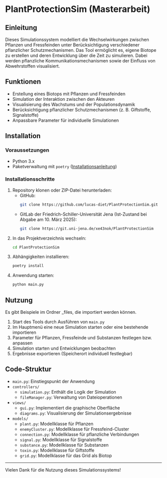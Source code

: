 # PlantProtectionSim (Masterarbeit)

## Einleitung
Dieses Simulationssystem modelliert die Wechselwirkungen zwischen Pflanzen und Fressfeinden unter Berücksichtigung verschiedener pflanzlicher Schutzmechanismen. Das Tool ermöglicht es, eigene Biotope zu erstellen und deren Entwicklung über die Zeit zu simulieren. Dabei werden pflanzliche Kommunikationsmechanismen sowie der Einfluss von Abwehrstoffen visualisiert.

## Funktionen
- Erstellung eines Biotops mit Pflanzen und Fressfeinden
- Simulation der Interaktion zwischen den Akteuren
- Visualisierung des Wachstums und der Populationsdynamik
- Berücksichtigung pflanzlicher Schutzmechanismen (z. B. Giftstoffe, Signalstoffe)
- Anpassbare Parameter für individuelle Simulationen

## Installation
### Voraussetzungen
- Python 3.x
- Paketverwaltung mit `poetry` ([Installationsanleitung](https://python-poetry.org))

### Installationsschritte
1. Repository klonen oder ZIP-Datei herunterladen:
   - GitHub:
      ```bash
      git clone https://github.com/lucas-diet/PlantProtectionSim.git
      ```
   - GitLab der Friedrich-Schiller-Universität Jena (Ist-Zustand bei Abgabe am 10. März 2025):
      ```bash
      git clone https://git.uni-jena.de/xe43nok/PlantProtectionSim
      ```
2. In das Projektverzeichnis wechseln:
   ```bash
   cd PlantProtectionSim
   ```
3. Abhängigkeiten installieren:
   ```bash
   poetry install
   ```
4. Anwendung starten:
   ```bash
   python main.py
   ```

## Nutzung
Es gibt Beispiele im Ordner _files, die importiert werden können.
1. Start des Tools durch Ausführen von `main.py`
2. Im Hauptmenü eine neue Simulation starten oder eine bestehende importieren
3. Parameter für Pflanzen, Fressfeinde und Substanzen festlegen bzw. anpassen
4. Simulation starten und Entwicklungen beobachten
5. Ergebnisse exportieren (Speicherort individuell festlegbar)

## Code-Struktur
- `main.py`: Einstiegspunkt der Anwendung
- `controllers/`
  - `simulation.py`: Enthält die Logik der Simulation
  - `fileManager.py`: Verwaltung von Dateioperationen
- `views/`
  - `gui.py`: Implementiert die graphische Oberfläche
  - `diagrams.py`: Visualisierung der Simulationsergebnisse
- `models/`
  - `plant.py`: Modellklasse für Pflanzen
  - `enemyCluster.py`: Modellklasse für Fressfeind-Cluster
  - `connection.py`: Modellklasse für pflanzliche Verbindungen
  - `signal.py`: Modellklasse für Signalstoffe
  - `substance.py`: Modellklasse für Substanzen
  - `toxin.py`: Modellklasse für Giftstoffe
  - `grid.py`: Modellklasse für das Grid als Biotop

---
Vielen Dank für die Nutzung dieses Simulationssystems!